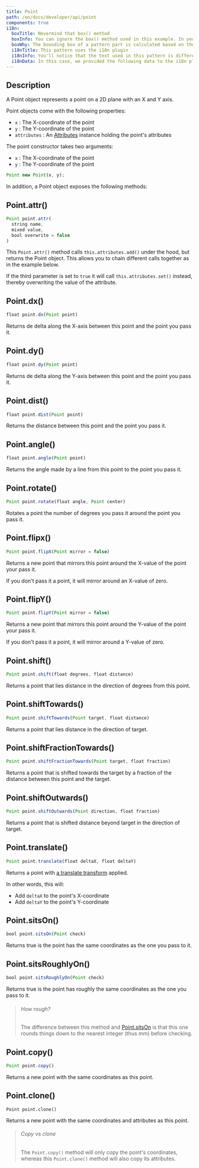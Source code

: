 ```yaml
---
title: Point
path: /en/docs/developer/api/point
components: true
i18n:
  boxTitle: Nevermind that box() method
  boxInfo: You can ignore the box() method used in this example. In your patterns, you simply return the part object. 
  boxWhy: The bounding box of a pattern part is calculated based on the paths used in that part. Some of these examples don't have any paths, and thus our example pattern has an extra box() method that draws an (invisible) diagonal line to force the bounding box to a certain size. 
  i18nTitle: This pattern uses the i18n plugin
  i18nInfo: You'll notice that the text used in this pattern is different from the text inserted in the code. That's because this pattern uses the i18n plugin to allow translation.
  i18nData: In this case, we provided the following data to the i18n plugin
---
```


## Description

A Point object represents a point on a 2D plane with an X and Y axis.

Point objects come with the following properties:

 - `x` : The X-coordinate of the point
 - `y` : The Y-coordinate of the point
 - `attributes` : An [Attributes](../attributes) instance holding the point's attributes

The point constructor takes two arguments:

 - `x` : The X-coordinate of the point
 - `y` : The Y-coordinate of the point

```js
Point new Point(x, y);
```

In addition, a Point object exposes the following methods:

## Point.attr()

```js
Point point.attr(
  string name, 
  mixed value, 
  bool overwrite = false
)
```

This `Point.attr()` method calls `this.attributes.add()` under the hood, but returns the Point object.
This allows you to chain different calls together as in the example below.

If the third parameter is set to `true` it will call `this.attributes.set()` instead, thereby overwriting the value of the attribute.

<api-example o="point" m="attr" box="1" strings='{ "msg": "Hello world!\nThis is\na line break"}'></api-example>

## Point.dx()

```js
float point.dx(Point point)
```

Returns de delta along the X-axis between this point and the point you pass it.

<api-example o="point" m="dx" ></api-example>

## Point.dy()

```js
float point.dy(Point point)
```

Returns de delta along the Y-axis between this point and the point you pass it.

<api-example o="point" m="dy" ></api-example>

## Point.dist()

```js
float point.dist(Point point)
```

Returns the distance between this point and the point you pass it.

<api-example o="point" m="dist" ></api-example>

## Point.angle()

```js
float point.angle(Point point)
``` 

Returns the angle made by a line from this point to the point you pass it.

<api-example o="point" m="angle" ></api-example>

## Point.rotate()

```js
Point point.rotate(float angle, Point center)
``` 

Rotates a point the number of degrees you pass it around the point you pass it.

<api-example o="point" m="rotate" ></api-example>

## Point.flipx()

```js
Point point.flipX(Point mirror = false)
```

Returns a new point that mirrors this point around the X-value of the point your pass it.

If you don't pass it a point, it will mirror around an X-value of zero.

<api-example o="point" m="flipx" ></api-example>

## Point.flipY()

```js
Point point.flipY(Point mirror = false)
```

Returns a new point that mirrors this point around the Y-value of the point your pass it.

If you don't pass it a point, it will mirror around a Y-value of zero.

<api-example o="point" m="flipy" ></api-example>

## Point.shift()

```js
Point point.shift(float degrees, float distance)
```

Returns a point that lies distance in the direction of degrees from this point.

<api-example o="point" m="shift" ></api-example>

## Point.shiftTowards()

```js
Point point.shiftTowards(Point target, float distance)
```

Returns a point that lies distance in the direction of target.

<api-example o="point" m="shifttowards" ></api-example>

## Point.shiftFractionTowards()

```js
Point point.shiftFractionTowards(Point target, float fraction)
```

Returns a point that is shifted towards the target by a fraction of the distance between this point and the target.

<api-example o="point" m="shiftfractiontowards" ></api-example>

## Point.shiftOutwards()

```js
Point point.shiftOutwards(Point direction, float fraction)
```

Returns a point that is shifted distance beyond target in the direction of target.

<api-example o="point" m="shiftshiftoutwards" ></api-example>

## Point.translate()
 
```js
Point point.translate(float deltaX, float deltaY)
```

Returns a point with 
[a translate transform](https://developer.mozilla.org/en-US/docs/Web/CSS/transform-function/translate) 
applied. 

In other words, this will:

 - Add `deltaX` to the point's X-coordinate
 - Add `deltaY` to the point's Y-coordinate

<api-example o="point" m="transform" ></api-example>

## Point.sitsOn()

```js
bool point.sitsOn(Point check)
```

Returns true is the point has the same coordinates as the one you pass to it.

<api-example o="point" m="sitson" ></api-example>

## Point.sitsRoughlyOn()

```js
bool point.sitsRoughlyOn(Point check)
```

Returns true is the point has roughly the same coordinates as the one you pass to it.

> ###### How rough?
> The difference between this method and [Point.sitsOn](#pointsitson) is that this one rounds things down to the nearest integer (thus mm) before checking.

<api-example o="point" m="sitsroughlyon" ></api-example>

## Point.copy()

```js
Point point.copy()
```

Returns a new point with the same coordinates as this point.

<api-example o="point" m="copy" ></api-example>

## Point.clone()
```
Point point.clone()
```

Returns a new point with the same coordinates and attributes as this point.

<api-example o="point" m="clone" ></api-example>

> ###### Copy vs clone
> The `Point.copy()` method will only copy the point's coordinates, whereas this
> `Point.clone()` method will also copy its attributes.
